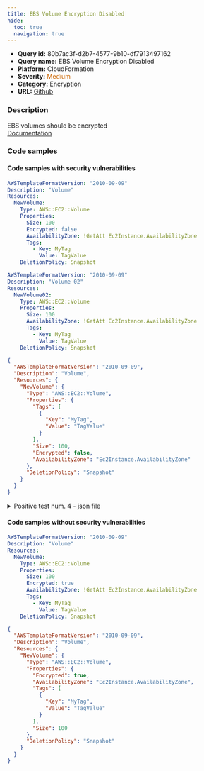 ```yaml
---
title: EBS Volume Encryption Disabled
hide:
  toc: true
  navigation: true
---
```


<style>
  .highlight .hll {
    background-color: #ff171742;
  }
  .md-content {
    max-width: 1100px;
    margin: 0 auto;
  }
</style>

-   **Query id:** 80b7ac3f-d2b7-4577-9b10-df7913497162
-   **Query name:** EBS Volume Encryption Disabled
-   **Platform:** CloudFormation
-   **Severity:** <span style="color:#C60">Medium</span>
-   **Category:** Encryption
-   **URL:** [Github](https://github.com/Checkmarx/kics/tree/master/assets/queries/cloudFormation/aws/ebs_volume_encryption_disabled)

### Description
EBS volumes should be encrypted<br>
[Documentation](https://docs.aws.amazon.com/AWSCloudFormation/latest/UserGuide/aws-properties-ec2-ebs-volume.html)

### Code samples
#### Code samples with security vulnerabilities
```yaml title="Positive test num. 1 - yaml file" hl_lines="8"
AWSTemplateFormatVersion: "2010-09-09"
Description: "Volume"
Resources:
  NewVolume:
    Type: AWS::EC2::Volume
    Properties:
      Size: 100
      Encrypted: false
      AvailabilityZone: !GetAtt Ec2Instance.AvailabilityZone
      Tags:
        - Key: MyTag
          Value: TagValue
    DeletionPolicy: Snapshot


```
```yaml title="Positive test num. 2 - yaml file" hl_lines="6"
AWSTemplateFormatVersion: "2010-09-09"
Description: "Volume 02"
Resources:
  NewVolume02:
    Type: AWS::EC2::Volume
    Properties:
      Size: 100
      AvailabilityZone: !GetAtt Ec2Instance.AvailabilityZone
      Tags:
        - Key: MyTag
          Value: TagValue
    DeletionPolicy: Snapshot

```
```json title="Positive test num. 3 - json file" hl_lines="15"
{
  "AWSTemplateFormatVersion": "2010-09-09",
  "Description": "Volume",
  "Resources": {
    "NewVolume": {
      "Type": "AWS::EC2::Volume",
      "Properties": {
        "Tags": [
          {
            "Key": "MyTag",
            "Value": "TagValue"
          }
        ],
        "Size": 100,
        "Encrypted": false,
        "AvailabilityZone": "Ec2Instance.AvailabilityZone"
      },
      "DeletionPolicy": "Snapshot"
    }
  }
}

```
<details><summary>Positive test num. 4 - json file</summary>

```json hl_lines="6"
{
  "Description": "Volume 02",
  "Resources": {
    "NewVolume02": {
      "Type": "AWS::EC2::Volume",
      "Properties": {
        "Size": 100,
        "AvailabilityZone": "Ec2Instance.AvailabilityZone",
        "Tags": [
          {
            "Key": "MyTag",
            "Value": "TagValue"
          }
        ]
      },
      "DeletionPolicy": "Snapshot"
    }
  },
  "AWSTemplateFormatVersion": "2010-09-09"
}

```
</details>


#### Code samples without security vulnerabilities
```yaml title="Negative test num. 1 - yaml file"
AWSTemplateFormatVersion: "2010-09-09"
Description: "Volume"
Resources:
  NewVolume:
    Type: AWS::EC2::Volume
    Properties:
      Size: 100
      Encrypted: true
      AvailabilityZone: !GetAtt Ec2Instance.AvailabilityZone
      Tags:
        - Key: MyTag
          Value: TagValue
    DeletionPolicy: Snapshot

```
```json title="Negative test num. 2 - json file"
{
  "AWSTemplateFormatVersion": "2010-09-09",
  "Description": "Volume",
  "Resources": {
    "NewVolume": {
      "Type": "AWS::EC2::Volume",
      "Properties": {
        "Encrypted": true,
        "AvailabilityZone": "Ec2Instance.AvailabilityZone",
        "Tags": [
          {
            "Key": "MyTag",
            "Value": "TagValue"
          }
        ],
        "Size": 100
      },
      "DeletionPolicy": "Snapshot"
    }
  }
}

```

